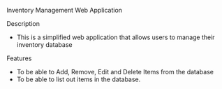 Inventory Management Web Application

Description 
- This is a simplified web application that allows users to manage their inventory database

Features
- To be able to Add, Remove, Edit and Delete Items from the database
- To be able to list out items in the database.